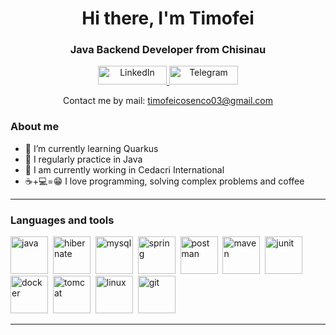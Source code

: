 <div id="header" align="center">
    <h1>Hi there, I'm  Timofei </h1>
    <h3>Java Backend Developer from Chisinau</h3>
</div>

<div id="socials" align="center">
  <a href="https://www.linkedin.com/in/timofey-kosenko-159235271/">
    <img src="https://img.shields.io/badge/LinkedIn-blue?style=for-the-badge&logo=linkedin&logoColor=white" alt="LinkedIn" width="110" height="30"/>
  </a>
  <a href="https://t.me/tipao381">
    <img src="https://img.shields.io/badge/Telegram-blue?style=for-the-badge&logo=telegram&logoColor=white" alt="Telegram" width="110" height="30"/>
  </a>
  <p>Contact me by mail: <a href="mailto:timofeicosenco03@gmail.com">timofeicosenco03@gmail.com</a></p>
</div>

### About me
- 🌱 I’m currently learning Quarkus
- 📝 I regularly practice in Java
- 🏢 I am currently working in Cedacri International
- ☕+💻=😁 I love programming, solving complex problems and coffee

---

### Languages and tools

<img src="https://cdn.jsdelivr.net/gh/devicons/devicon@latest/icons/java/java-original-wordmark.svg" title="java" width="60" height="60"/>&nbsp;
<img src="https://cdn.jsdelivr.net/gh/devicons/devicon@latest/icons/hibernate/hibernate-original-wordmark.svg" title="hibernate" width="60" height="60"/>&nbsp;
<img src="https://cdn.jsdelivr.net/gh/devicons/devicon@latest/icons/mysql/mysql-original-wordmark.svg" title="mysql" width="60" height="60"/>&nbsp;
<img src="https://cdn.jsdelivr.net/gh/devicons/devicon@latest/icons/spring/spring-original-wordmark.svg" title="spring" width="60" height="60"/>&nbsp;
<img src="https://cdn.jsdelivr.net/gh/devicons/devicon@latest/icons/postman/postman-original-wordmark.svg" title="postman" width="60" height="60"/>&nbsp;
<img src="https://cdn.jsdelivr.net/gh/devicons/devicon@latest/icons/maven/maven-original-wordmark.svg" title="maven" width="60" height="60"/>&nbsp;
<img src="https://cdn.jsdelivr.net/gh/devicons/devicon@latest/icons/junit/junit-original-wordmark.svg" title="junit" width="60" height="60"/>&nbsp;
<img src="https://cdn.jsdelivr.net/gh/devicons/devicon@latest/icons/docker/docker-original-wordmark.svg" title="docker" width="60" height="60"/>&nbsp;
<img src="https://cdn.jsdelivr.net/gh/devicons/devicon@latest/icons/tomcat/tomcat-original-wordmark.svg" title="tomcat" width="60" height="60"/>&nbsp;
<img src="https://cdn.jsdelivr.net/gh/devicons/devicon@latest/icons/linux/linux-original.svg" title="linux" width="60" height="60"/>&nbsp;
<img src="https://cdn.jsdelivr.net/gh/devicons/devicon@latest/icons/git/git-original-wordmark.svg" title="git" width="60" height="60"/>&nbsp;

---
